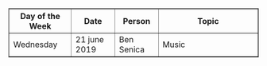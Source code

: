 <table border="1px solid">
            <tr>
                <th align=center width=25%>Day of the Week</th>
                <th align=center width=17.5%>Date</th>
                <th align=center width=17.5%>Person</th>
                <th align=center width=40%>Topic</th>
            </tr>
            <tr>
                <td>Wednesday</td>
                <td>21 june 2019</td>
                <td>Ben Senica</td>
                <td>Music</td>
            </tr>
        </table>
